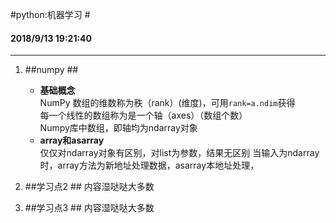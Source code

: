 #python:机器学习 #

#### 2018/9/13 19:21:40    ####
----------


1. ##numpy ##


	* **基础概念**  
		NumPy
		数组的维数称为秩（rank）(维度)，可用`rank=a.ndim`获得  
		每一个线性的数组称为是一个轴（axes）（数组个数）  
		Numpy库中数组，即轴均为ndarray对象
	* **array和asarray**  
		仅仅对ndarray对象有区别，对list为参数，结果无区别
		当输入为ndarray时，array方法为新地址处理数据，asarray本地址处理，

1. ##学习点2 ##
	内容湿哒哒大多数


1. ##学习点3 ##
	内容湿哒哒大多数




